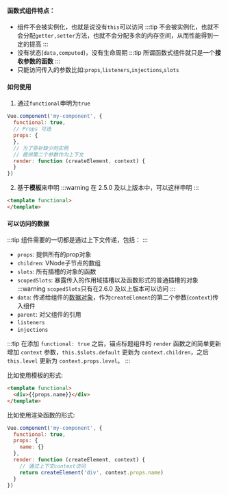 #### 函数式组件特点：

- 组件不会被实例化，也就是说没有`this`可以访问
:::tip
不会被实例化，也就不会分配`getter,setter`方法，也就不会分配多余的内存空间，从而性能得到一定的提高
:::
- 没有状态(`data,computed`)，没有生命周期
:::tip
所谓函数式组件就只是一个**接收参数的函数**
:::
- 只能访问传入的参数比如:`props`,`listeners`,`injections`,`slots`

#### 如何使用

1. 通过`functional`申明为`true`

```javascript
Vue.component('my-component', {
  functional: true,
  // Props 可选
  props: {
  },
  // 为了弥补缺少的实例
  // 提供第二个参数作为上下文
  render: function (createElement, context) {
  }
})
```

2. 基于**模板**来申明
:::warning
在 2.5.0 及以上版本中，可以这样申明
:::

```HTML
<template functional>
</template>
```

#### 可以访问的数据
:::tip
组件需要的一切都是通过上下文传递，包括：
:::

- `props`: 提供所有的prop对象
- `children`: VNode子节点的数组
- `slots`: 所有插槽的对象的函数
- `scopedSlots`: 暴露传入的作用域插槽以及函数形式的普通插槽的对象
:::warning
`scopedSlots`只有在2.6.0 及以上版本可以访问
:::
- `data`: 传递给组件的[数据对象](https://cn.vuejs.org/v2/guide/render-function.html#%E6%B7%B1%E5%85%A5-data-%E5%AF%B9%E8%B1%A1)，作为`createElement`的第二个参数(`context`)传入组件
- `parent`: 对父组件的引用
- `listeners`
- `injections`

:::tip
在添加 `functional: true` 之后，锚点标题组件的 `render` 函数之间简单更新增加 `context` 参数，`this.$slots.default` 更新为 `context.children`，之后`this.level` 更新为 `context.props.level`。
:::

比如使用模板的形式:

```HTML
<template functional>
  <div>{{props.name}}</div>
</template>
```

比如使用渲染函数的形式:

```javascript
Vue.component('my-component', {
  functional: true,
  props: {
    name: {}
  },
  render: function (createElement, context) {
    // 通过上下文context访问
    return createElement('div', context.props.name)
  }
})
```